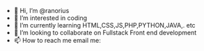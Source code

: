 - 👋 Hi, I’m @ranorius
- 👀 I’m interested in coding
- 🌱 I’m currently learning HTML,CSS,JS,PHP,PYTHON,JAVA,. etc
- 💞️ I’m looking to collaborate on Fullstack Front end development
- 📫 How to reach me email me:

<!---
ranorius/ranorius is a ✨ special ✨ repository because its `README.md` (this file) appears on your GitHub profile.
You can click the Preview link to take a look at your changes.
--->
